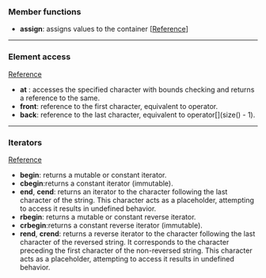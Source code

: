 ### Member functions
- __assign__: assigns values to the container [<a href="./memberFunctions.cpp">Reference</a>]

<hr>

### Element access
<a href="./elementAccess.cpp">Reference</a>
- __at__ : accesses the specified character with bounds checking and returns a reference to the same.
- __front__: reference to the first character, equivalent to operator[](0).
- __back__: reference to the last character, equivalent to operator[](size() - 1).

<hr>

### Iterators
<a href="./iterators.cpp">Reference</a>
- __begin__: returns a mutable or constant iterator.
- __cbegin__:returns a constant iterator (immutable).
- __end__, __cend__: returns an iterator to the character following the last character of the string. This character acts as a placeholder, attempting to access it results in undefined behavior.
- __rbegin__: returns a mutable or constant reverse iterator.
- __crbegin__:returns a constant reverse iterator (immutable).
- __rend__, __crend__: returns a reverse iterator to the character following the last character of the reversed string. It corresponds to the character preceding the first character of the non-reversed string. This character acts as a placeholder, attempting to access it results in undefined behavior.